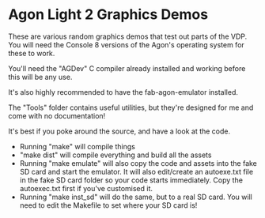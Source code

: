 # Agon Light 2 Graphics Demos

These are various random graphics demos that test out parts of the VDP. You will need the Console 8 versions of the Agon's operating system for these to work.

You'll need the "AGDev" C compiler already installed and working before this will be any use.

It's also highly recommended to have the fab-agon-emulator installed.

The "Tools" folder contains useful utilities, but they're designed for me and come with no documentation!

It's best if you poke around the source, and have a look at the code.

* Running "make" will compile things
* "make dist" will compile everything and build all the assets
* Running "make emulate" will also copy the code and assets into the fake SD card and start the emulator. It will also edit/create an autoexe.txt file in the fake SD card folder so your code starts immediately. Copy the autoexec.txt first if you've customised it.
* Running "make inst_sd" will do the same, but to a real SD card. You will need to edit the Makefile to set where your SD card is!
